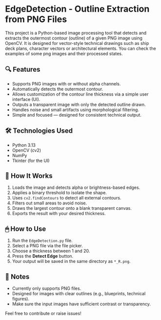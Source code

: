 # EdgeDetection - Outline Extraction from PNG Files

This project is a Python-based image processing tool that detects and extracts the outermost contour (outline) of a given PNG image using OpenCV. 
It is designed for vector-style technical drawings such as ship deck plans, character vectors or architectural elements. You can check the examples of some png images and their processed states.

## 🔍 Features

- Supports PNG images with or without alpha channels.
- Automatically detects the outermost contour.
- Allows customization of the contour line thickness via a simple user interface (UI).
- Outputs a transparent image with only the detected outline drawn.
- Handles noise and small artifacts using morphological filtering.
- Simple and focused — designed for consistent technical output.

## 🛠 Technologies Used

- Python 3.13
- OpenCV (cv2)
- NumPy
- Tkinter (for the UI)

## 🧪 How It Works

1. Loads the image and detects alpha or brightness-based edges.
2. Applies a binary threshold to isolate the shape.
3. Uses `cv2.findContours` to detect all external contours.
4. Filters out small areas to avoid noise.
5. Draws the largest contour onto a blank transparent canvas.
6. Exports the result with your desired thickness.

## 🖱 How to Use

1. Run the `EdgeDetection.py` file.
2. Select a PNG file via the file picker.
3. Choose a thickness between 1 and 20.
4. Press the **Detect Edge** button.
5. Your output will be saved in the same directory as `*_R.png`.

## 📎 Notes

- Currently only supports PNG files.
- Designed for images with clear outlines (e.g., blueprints, technical figures).
- Make sure the input images have sufficient contrast or transparency.


Feel free to contribute or raise issues!
